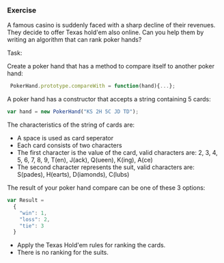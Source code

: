 ### Exercise

A famous casino is suddenly faced with a sharp decline of their revenues. They decide to offer Texas hold'em also online. Can you help them by writing an algorithm that can rank poker hands?

Task:

Create a poker hand that has a method to compare itself to another poker hand:

```js
 PokerHand.prototype.compareWith = function(hand){...};
 ```

A poker hand has a constructor that accepts a string containing 5 cards:

```js
var hand = new PokerHand("KS 2H 5C JD TD");
```

The characteristics of the string of cards are:
- A space is used as card seperator
- Each card consists of two characters
- The first character is the value of the card, valid characters are:
2, 3, 4, 5, 6, 7, 8, 9, T(en), J(ack), Q(ueen), K(ing), A(ce)
- The second character represents the suit, valid characters are:
S(pades), H(earts), D(iamonds), C(lubs)

The result of your poker hand compare can be one of these 3 options:

```js
var Result =
  {
    "win": 1,
    "loss": 2,
    "tie": 3
  }
```

- Apply the Texas Hold'em rules for ranking the cards.
- There is no ranking for the suits.

